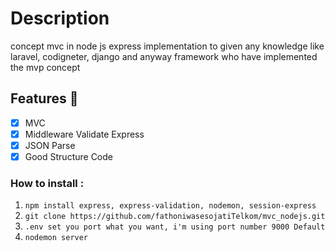 # Description
concept mvc in node js express implementation to given any knowledge like laravel, codigneter, django and anyway framework who have implemented the mvp concept

## Features 🚀 

- [x] MVC
- [x] Middleware Validate Express
- [x] JSON Parse
- [x] Good Structure Code

### How to install :

1. `npm install express, express-validation, nodemon, session-express`
2. `git clone https://github.com/fathoniwasesojatiTelkom/mvc_nodejs.git`
3. `.env set you port what you want, i'm using port number 9000 Default`
4. `nodemon server`
